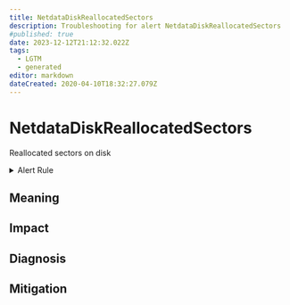 ```yaml
---
title: NetdataDiskReallocatedSectors
description: Troubleshooting for alert NetdataDiskReallocatedSectors
#published: true
date: 2023-12-12T21:12:32.022Z
tags: 
  - LGTM
  - generated
editor: markdown
dateCreated: 2020-04-10T18:32:27.079Z
---
```


# NetdataDiskReallocatedSectors

Reallocated sectors on disk

<details>
  <summary>Alert Rule</summary>

{{% rule "netdata/netdata-internal.yml" "NetdataDiskReallocatedSectors" %}}

{{% comment %}}

```yaml
alert: NetdataDiskReallocatedSectors
expr: increase(netdata_smartd_log_reallocated_sectors_count_sectors_average[1m]) > 0
for: 0m
labels:
    severity: info
annotations:
    summary: Netdata disk reallocated sectors (instance {{ $labels.instance }})
    description: |-
        Reallocated sectors on disk
          VALUE = {{ $value }}
          LABELS = {{ $labels }}
    runbook: https://github.com/srerun/prometheus-alerts/blob/main/content/runbooks/netdata-internal/NetdataDiskReallocatedSectors.md

```

{{% /comment %}}

</details>


## Meaning
[//]: # "Short paragraph that explains what the alert means"


## Impact
[//]: # "What could / will happen if the alert is not addressed"



## Diagnosis
[//]: # "Steps to take to identify the cause of the problem"



## Mitigation
[//]: # "The steps necessary to resolve the alert"
